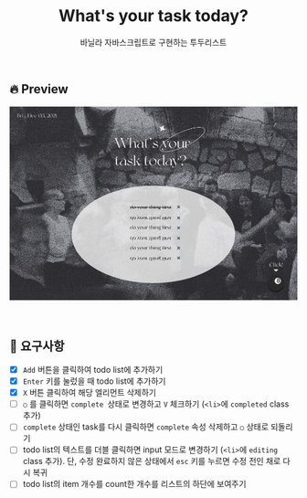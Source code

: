 <p>
  <h1 align="middle">What's your task today?</h2>
  <p align="middle">바닐라 자바스크립트로 구현하는 투두리스트</p>
</p>

<br/>

## 🔥 Preview
![](src/images/preview.png)

<br/>


## 🎯 요구사항
- [x]  `Add` 버튼을 클릭하여 todo list에 추가하기
- [x]  `Enter` 키를 눌렀을 때 todo list에 추가하기
- [x]  `X` 버튼 클릭하여 해당 엘리먼트 삭제하기
- [ ]  `○` 를 클릭하면 `complete `상태로 변경하고 `V` 체크하기 (`<li>`에 `completed` class 추가)
- [ ]  `complete` 상태인 task를 다시 클릭하면 `complete` 속성 삭제하고 `○` 상태로 되돌리기
- [ ]  todo list의 텍스트를 더블 클릭하면 input 모드로 변경하기 (`<li>`에 `editing` class 추가). 단, 수정 완료하지 않은 상태에서 `esc` 키를 누르면 수정 전인 채로 다시 복귀
- [ ]  todo list의 item 개수를 count한 개수를 리스트의 하단에 보여주기
